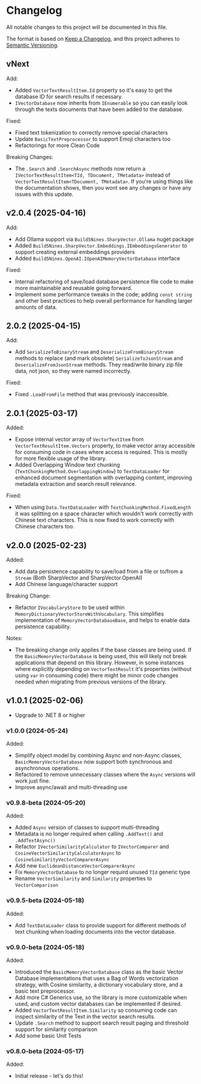 # Changelog

All notable changes to this project will be documented in this file.

The format is based on [Keep a Changelog](https://keepachangelog.com/en/1.1.0/),
and this project adheres to [Semantic Versioning](https://semver.org/spec/v2.0.0.html).

## vNext

Add:

- Added `VectorTextResultItem.Id` property so it's easy to get the database ID for search results if necessary.
- `IVectorDatabase` now inherits from `IEnumerable` so you can easily look through the texts documents that have been added to the database.

Fixed:

- Fixed text tokenization to correctly remove special characters
- Update `BasicTextPreprocessor` to support Emoji characters too
- Refactorings for more Clean Code

Breaking Changes:

- The `.Search` and `.SearchAsync` methods now return a `IVectorTextResultItem<TId, TDocument, TMetadata>` instead of `VectorTextResultItem<TDocument, TMetadata>`. If you're using things like the documentation shows, then you wont see any changes or have any issues with this update.

## v2.0.4 (2025-04-16)

Add:

- Add Ollama support via `Build5Nines.SharpVector.Ollama` nuget package
- Added `Build5Nines.SharpVector.Embeddings.IEmbeddingsGenerator` to support creating external embeddings providers
- Added `Build5Nines.OpenAI.IOpenAIMemoryVectorDatabase` interface

Fixed:

- Internal refactoring of save/load database persistence file code to make more maintainable and reusable going forward.
- Implement some performance tweaks in the code; adding `const string` and other best practices to help overall performance for handling larger amounts of data.

## 2.0.2 (2025-04-15)

Add:

- Add `SerializeToBinaryStream` and `DeserializeFromBinaryStream` methods to replace (and mark obsolete) `SerializeToJsonStream` and `DeserializeFromJsonStream` methods. They read/write binary zip file data, not json, so they were named incorrectly.

Fixed:

- Fixed `.LoadFromFile` method that was previously inaccessible.

## 2.0.1 (2025-03-17)

Added:

- Expose internal vector array of `VectorTextItem` from `VectorTextResultItem.Vectors` property, to make vector array accessible for consuming code in cases where access is required. This is mostly for more flexible usage of the library.
- Added Overlapping Window text chunking (`TextChunkingMethod.OverlappingWindow`) to `TextDataLoader` for enhanced document segmentation with overlapping content, improving metadata extraction and search result relevance.

Fixed:

- When using `Data.TextDataLoader` with `TextChunkingMethod.FixedLength` it was splitting on a space character which wouldn't work correctly with Chinese text characters. This is now fixed to work correctly with Chinese characters too.

## v2.0.0 (2025-02-23)

Added:

- Add data persistence capability to save/load from a file or to/from a `Stream` (Both SharpVector and SharpVector.OpenAI)
- Add Chinese language/character support

Breaking Change:

- Refactor `IVocabularyStore` to be used within `MemoryDictionaryVectorStoreWithVocabulary`. This simplifies implementation of `MemoryVectorDatabaseBase`, and helps to enable data persistence capability.

Notes:

- The breaking change only applies if the base classes are being used. If the `BasicMemoryVectorDatabase` is being used, this will likely not break applications that depend on this library. However, in some instances where explicitly depending on `VectorTextResult` it's properties (without using `var` in consuming code) there might be minor code changes needed when migrating from previous versions of the library.

## v1.0.1 (2025-02-06)

- Upgrade to .NET 8 or higher

### v1.0.0 (2024-05-24)

Added:

- Simplify object model by combining Async and non-Async classes, `BasicMemoryVectorDatabase` now support both synchronous and asynchronous operations.
- Refactored to remove unnecessary classes where the `Async` versions will work just fine.
- Improve async/await and multi-threading use

### v0.9.8-beta (2024-05-20)

Added:

- Added `Async` version of classes to support multi-threading
- Metadata is no longer required when calling `.AddText()` and `.AddTextAsync()`
- Refactor `IVectorSimilarityCalculator` to `IVectorComparer` and `CosineVectorSimilarityCalculatorAsync` to `CosineSimilarityVectorComparerAsync`
- Add new `EuclideanDistanceVectorComparerAsync`
- Fix `MemoryVectorDatabase` to no longer requird unused `TId` generic type
- Rename `VectorSimilarity` and `Similarity` properties to `VectorComparison`

### v0.9.5-beta (2024-05-18)

Added:

- Add `TextDataLoader` class to provide support for different methods of text chunking when loading documents into the vector database.

### v0.9.0-beta (2024-05-18)

Added:

- Introduced the `BasicMemoryVectorDatabase` class as the basic Vector Database implementations that uses a Bag of Words vectorization strategy, with Cosine similarity, a dictionary vocabulary store, and a basic text preprocessor.
- Add more C# Generics use, so the library is more customizable when used, and custom vector databases can be implemented if desired.
- Added `VectorTextResultItem.Similarity` so consuming code can inspect similarity of the Text in the vector search results.
- Update `.Search` method to support search result paging and threshold support for similarity comparison
- Add some basic Unit Tests

### v0.8.0-beta (2024-05-17)

Added:

- Initial release - let's do this!
